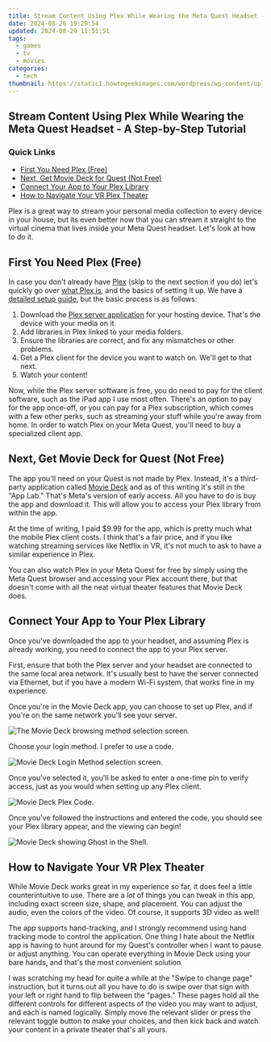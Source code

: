 ```yaml
---
title: Stream Content Using Plex While Wearing the Meta Quest Headset - A Step-by-Step Tutorial
date: 2024-08-26 19:29:54
updated: 2024-08-29 11:51:51
tags:
  - games
  - tv
  - movies
categories:
  - tech
thumbnail: https://static1.howtogeekimages.com/wordpress/wp-content/uploads/2024/06/a-living-room-with-a-movie-playing-through-metaquest.jpg
---
```


## Stream Content Using Plex While Wearing the Meta Quest Headset - A Step-by-Step Tutorial

### Quick Links

* [First You Need Plex (Free)](https://www.howtogeek.com/you-can-watch-plex-in-vr-on-your-meta-quest-heres-how/#first-you-need-plex-free)
* [Next, Get Movie Deck for Quest (Not Free)](https://www.howtogeek.com/you-can-watch-plex-in-vr-on-your-meta-quest-heres-how/#next-get-movie-deck-for-quest-not-free)
* [Connect Your App to Your Plex Library](https://eaxpv-info.techidaily.com/new-2024-approved-hacking-youtube-success-peak-audience-engagement-timing/)
* [How to Navigate Your VR Plex Theater](https://extra-guidance.techidaily.com/2024-approved-step-by-step-tips-for-turning-gopro-into-professionals-best-work/)

 Plex is a great way to stream your personal media collection to every device in your house, but its even better now that you can stream it straight to the virtual cinema that lives inside your Meta Quest headset. Let's look at how to do it.

##  First You Need Plex (Free)

 In case you don't already have [Plex](https://www.anrdoezrs.net/links/3607085/type/dlg/sid/UUhtgUeUpU2003587/https://www.plex.tv/) (skip to the next section if you do) let's quickly go over [what Plex is](https://network-issues.techidaily.com/instantly-eradicate-playback-problems/), and the basics of setting it up. We have a [detailed setup guide](https://facebook-clips.techidaily.com/new-2024-approved-social-storytelling-revolutionized-for-no-charge/), but the basic process is as follows:

1. Download the [Plex server application](https://www.anrdoezrs.net/links/3607085/type/dlg/sid/UUhtgUeUpU2003587/https://www.plex.tv/media-server-downloads/) for your hosting device. That's the device with your media on it.
2. Add libraries in Plex linked to your media folders.
3. Ensure the libraries are correct, and fix any mismatches or other problems.
4. Get a Plex client for the device you want to watch on. We'll get to that next.
5. Watch your content!

 Now, while the Plex server software is free, you do need to pay for the client software, such as the iPad app I use most often. There's an option to pay for the app once-off, or you can pay for a Plex subscription, which comes with a few other perks, such as streaming your stuff while you're away from home. In order to watch Plex on your Meta Quest, you'll need to buy a specialized client app.

##  Next, Get Movie Deck for Quest (Not Free)

 The app you'll need on your Quest is not made by Plex. Instead, it's a third-party application called [Movie Deck](https://www.oculus.com/deeplink/?action=view&path=/app/6664246617031653&ref=oculus%5Fdesktop) and as of this writing it's still in the "App Lab." That's Meta's version of early access. All you have to do is buy the app and download it. This will allow you to access your Plex library from within the app.

 At the time of writing, I paid $9.99 for the app, which is pretty much what the mobile Plex client costs. I think that's a fair price, and if you like watching streaming services like Netflix in VR, it's not much to ask to have a similar experience in Plex.

 You can also watch Plex in your Meta Quest for free by simply using the Meta Quest browser and accessing your Plex account there, but that doesn't come with all the neat virtual theater features that Movie Deck does.

##  Connect Your App to Your Plex Library

 Once you've downloaded the app to your headset, and assuming Plex is already working, you need to connect the app to your Plex server.

 First, ensure that both the Plex server and your headset are connected to the same local area network. It's usually best to have the server connected via Ethernet, but if you have a modern Wi-Fi system, that works fine in my experience.

 Once you're in the Movie Deck app, you can choose to set up Plex, and if you're on the same network you'll see your server.

![The Movie Deck browsing method selection screen.](https://static1.howtogeekimages.com/wordpress/wp-content/uploads/2024/06/mpvie-deck-select-plex.jpeg) 

 Choose your login method. I prefer to use a code.

![Movie Deck Login Method selection screen.](https://static1.howtogeekimages.com/wordpress/wp-content/uploads/2024/06/movie-deck-login-method.jpeg) 

 Once you've selected it, you'll be asked to enter a one-time pin to verify access, just as you would when setting up any Plex client.

![Movie Deck Plex Code.](https://static1.howtogeekimages.com/wordpress/wp-content/uploads/2024/06/movie-deck-plex-code.jpeg) 

 Once you've followed the instructions and entered the code, you should see your Plex library appear, and the viewing can begin!

![Movie Deck showing Ghost in the Shell.](https://static1.howtogeekimages.com/wordpress/wp-content/uploads/2024/06/movie-deck-gits.jpeg) 

##  How to Navigate Your VR Plex Theater

 While Movie Deck works great in my experience so far, it does feel a little counterintuitive to use. There are a _lot_ of things you can tweak in this app, including exact screen size, shape, and placement. You can adjust the audio, even the colors of the video. Of course, it supports 3D video as well!

 The app supports hand-tracking, and I strongly recommend using hand tracking mode to control the application. One thing I hate about the Netflix app is having to hunt around for my Quest's controller when I want to pause or adjust anything. You can operate everything in Movie Deck using your bare hands, and that's the most convenient solution.

 I was scratching my head for quite a while at the "Swipe to change page" instruction, but it turns out all you have to do is swipe over that sign with your left or right hand to flip between the "pages." These pages hold all the different controls for different aspects of the video you may want to adjust, and each is named logically. Simply move the relevant slider or press the relevant toggle button to make your choices, and then kick back and watch your content in a private theater that's all yours.

<ins class="adsbygoogle"
     style="display:block"
     data-ad-format="autorelaxed"
     data-ad-client="ca-pub-7571918770474297"
     data-ad-slot="1223367746"></ins>



<ins class="adsbygoogle"
     style="display:block"
     data-ad-client="ca-pub-7571918770474297"
     data-ad-slot="8358498916"
     data-ad-format="auto"
     data-full-width-responsive="true"></ins>
